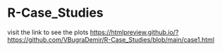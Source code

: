 # R-Case_Studies
visit the link to see the plots
https://htmlpreview.github.io/?https://github.com/VBugraDemir/R-Case_Studies/blob/main/case1.html
